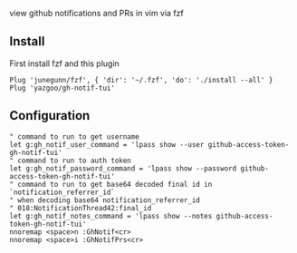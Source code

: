 view github notifications and PRs in vim via fzf

## Install

First install fzf and this plugin

```vimscript
Plug 'junegunn/fzf', { 'dir': '~/.fzf', 'do': './install --all' }
Plug 'yazgoo/gh-notif-tui'
```

## Configuration

```vimscript
" command to run to get username
let g:gh_notif_user_command = 'lpass show --user github-access-token-gh-notif-tui'
" command to run to auth token
let g:gh_notif_password_command = 'lpass show --password github-access-token-gh-notif-tui'
" command to run to get base64 decoded final id in `notification_referrer_id`
" when decoding base64 notification_referrer_id
" 018:NotificationThread42:final_id
let g:gh_notif_notes_command = 'lpass show --notes github-access-token-gh-notif-tui'
nnoremap <space>n :GhNotif<cr>
nnoremap <space>i :GhNotifPrs<cr>
```
